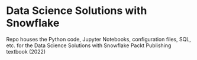 # Data Science Solutions with Snowflake

Repo houses the Python code, Jupyter Notebooks, configuration files, SQL, etc. for the
Data Science Solutions with Snowflake Packt Publishing textbook (2022)
